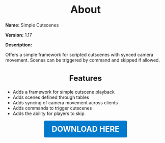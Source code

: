 <h1 style="text-align:center; font-size:2rem; font-weight:bold;">About</h1>

**Name:**
Simple Cutscenes

**Version:**
1.17

**Description:**

Offers a simple framework for scripted cutscenes with synced camera movement. Scenes can be triggered by command and skipped if allowed.

<h2 style="text-align:center; font-size:1.5rem; font-weight:bold;">Features</h2>

- Adds a framework for simple cutscene playback
- Adds scenes defined through tables
- Adds syncing of camera movement across clients
- Adds commands to trigger cutscenes
- Adds the ability for players to skip





<p align="center"><a href="https://github.com/LiliaFramework/Modules/raw/refs/heads/gh-pages/cutscenes.zip" style="display:inline-block;padding:12px 24px;font-size:1.5rem;font-weight:bold;text-decoration:none;color:#fff;background-color:var(--md-primary-fg-color,#007acc);border-radius:4px;">DOWNLOAD HERE</a></p>